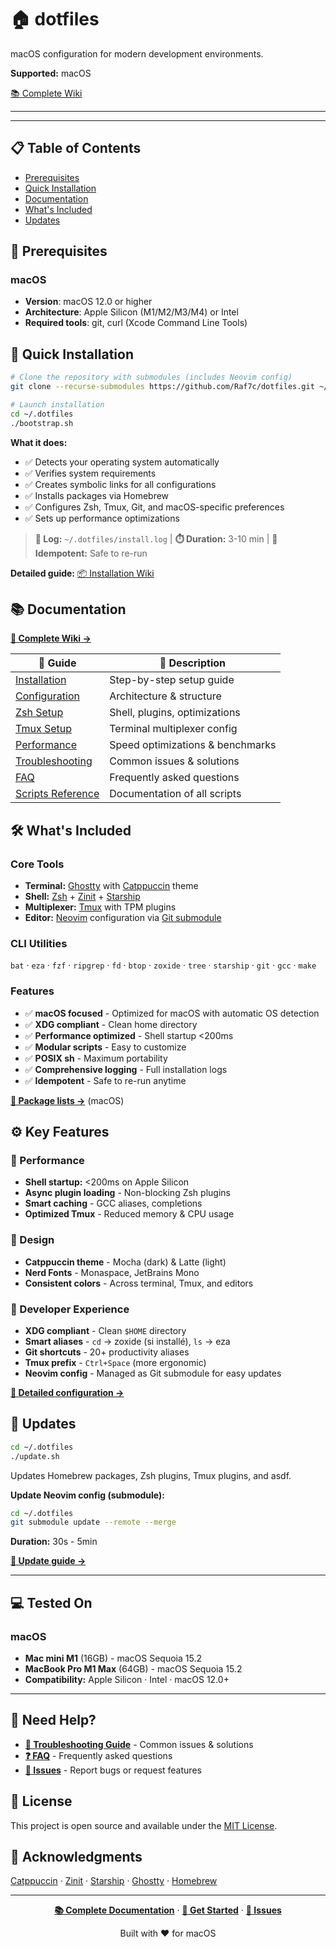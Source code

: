 # 🏠 dotfiles

macOS configuration for modern development environments.

**Supported:** macOS 

[📚 Complete Wiki](https://github.com/Raf7c/dotfiles/wiki)

---

---

## 📋 Table of Contents

- [Prerequisites](#-prerequisites)
- [Quick Installation](#-quick-installation)
- [Documentation](#-documentation)
- [What's Included](#-whats-included)
- [Updates](#-updates)

## 🔧 Prerequisites

### macOS
- **Version**: macOS 12.0 or higher
- **Architecture**: Apple Silicon (M1/M2/M3/M4) or Intel
- **Required tools**: git, curl (Xcode Command Line Tools)

## 🚀 Quick Installation

```bash
# Clone the repository with submodules (includes Neovim config)
git clone --recurse-submodules https://github.com/Raf7c/dotfiles.git ~/.dotfiles

# Launch installation
cd ~/.dotfiles
./bootstrap.sh
```

**What it does:**
- ✅ Detects your operating system automatically
- ✅ Verifies system requirements
- ✅ Creates symbolic links for all configurations
- ✅ Installs packages via Homebrew
- ✅ Configures Zsh, Tmux, Git, and macOS-specific preferences
- ✅ Sets up performance optimizations

> **📝 Log:** `~/.dotfiles/install.log` | **⏱️ Duration:** 3-10 min | **🔄 Idempotent:** Safe to re-run

**Detailed guide:** [📦 Installation Wiki](https://github.com/Raf7c/dotfiles/wiki/Installation)

## 📚 Documentation

**[📖 Complete Wiki →](https://github.com/Raf7c/dotfiles/wiki)**

| 📄 Guide | 📝 Description |
|---------|---------------|
| [Installation](https://github.com/Raf7c/dotfiles/wiki/Installation) | Step-by-step setup guide |
| [Configuration](https://github.com/Raf7c/dotfiles/wiki/Configuration) | Architecture & structure |
| [Zsh Setup](https://github.com/Raf7c/dotfiles/wiki/Zsh-Configuration) | Shell, plugins, optimizations |
| [Tmux Setup](https://github.com/Raf7c/dotfiles/wiki/Tmux-Configuration) | Terminal multiplexer config |
| [Performance](https://github.com/Raf7c/dotfiles/wiki/Performance-Optimizations) | Speed optimizations & benchmarks |
| [Troubleshooting](https://github.com/Raf7c/dotfiles/wiki/Troubleshooting) | Common issues & solutions |
| [FAQ](https://github.com/Raf7c/dotfiles/wiki/FAQ) | Frequently asked questions |
| [Scripts Reference](https://github.com/Raf7c/dotfiles/wiki/Scripts-Reference) | Documentation of all scripts |

## 🛠️ What's Included

### Core Tools
- **Terminal:** [Ghostty](https://ghostty.org/) with [Catppuccin](https://github.com/catppuccin/catppuccin) theme
- **Shell:** [Zsh](https://www.zsh.org/) + [Zinit](https://github.com/zdharma-continuum/zinit) + [Starship](https://starship.rs/)
- **Multiplexer:** [Tmux](https://github.com/tmux/tmux) with TPM plugins
- **Editor:** [Neovim](https://neovim.io/) configuration via [Git submodule](https://github.com/Raf7c/neovim)

### CLI Utilities
`bat` · `eza` · `fzf` · `ripgrep` · `fd` · `btop` · `zoxide` · `tree` · `starship` · `git` · `gcc` · `make`

### Features
- ✅ **macOS focused** - Optimized for macOS with automatic OS detection
- ✅ **XDG compliant** - Clean home directory
- ✅ **Performance optimized** - Shell startup <200ms
- ✅ **Modular scripts** - Easy to customize
- ✅ **POSIX sh** - Maximum portability
- ✅ **Comprehensive logging** - Full installation logs
- ✅ **Idempotent** - Safe to re-run anytime

**[📄 Package lists →](Brewfile)** (macOS)

## ⚙️ Key Features

### 🚀 Performance
- **Shell startup:** <200ms on Apple Silicon
- **Async plugin loading** - Non-blocking Zsh plugins
- **Smart caching** - GCC aliases, completions
- **Optimized Tmux** - Reduced memory & CPU usage

### 🎨 Design
- **Catppuccin theme** - Mocha (dark) & Latte (light)
- **Nerd Fonts** - Monaspace, JetBrains Mono
- **Consistent colors** - Across terminal, Tmux, and editors

### 🔧 Developer Experience
- **XDG compliant** - Clean `$HOME` directory
- **Smart aliases** - `cd` → zoxide (si installé), `ls` → eza
- **Git shortcuts** - 20+ productivity aliases
- **Tmux prefix** - `Ctrl+Space` (more ergonomic)
- **Neovim config** - Managed as Git submodule for easy updates

**[📖 Detailed configuration →](https://github.com/Raf7c/dotfiles/wiki/Configuration)**

## 🔄 Updates

```bash
cd ~/.dotfiles
./update.sh
```

Updates Homebrew packages, Zsh plugins, Tmux plugins, and asdf.

**Update Neovim config (submodule):**
```bash
cd ~/.dotfiles
git submodule update --remote --merge
```

**Duration:** 30s - 5min

**[📖 Update guide →](https://github.com/Raf7c/dotfiles/wiki/Installation#updates)**

---

## 💻 Tested On

### macOS
- **Mac mini M1** (16GB) - macOS Sequoia 15.2
- **MacBook Pro M1 Max** (64GB) - macOS Sequoia 15.2
- **Compatibility:** Apple Silicon · Intel · macOS 12.0+

---

## 🐛 Need Help?

- **[🔧 Troubleshooting Guide](https://github.com/Raf7c/dotfiles/wiki/Troubleshooting)** - Common issues & solutions
- **[❓ FAQ](https://github.com/Raf7c/dotfiles/wiki/FAQ)** - Frequently asked questions
- **[📝 Issues](https://github.com/Raf7c/dotfiles/issues)** - Report bugs or request features

## 📝 License

This project is open source and available under the [MIT License](LICENSE).

## 🙏 Acknowledgments

[Catppuccin](https://github.com/catppuccin/catppuccin) · [Zinit](https://github.com/zdharma-continuum/zinit) · [Starship](https://starship.rs/) · [Ghostty](https://ghostty.org/) · [Homebrew](https://brew.sh/)

---

<div align="center">

**[📚 Complete Documentation](https://github.com/Raf7c/dotfiles/wiki)** · **[🚀 Get Started](https://github.com/Raf7c/dotfiles/wiki/Installation)** · **[💬 Issues](https://github.com/Raf7c/dotfiles/issues)**

Built with ❤️ for macOS

</div>
